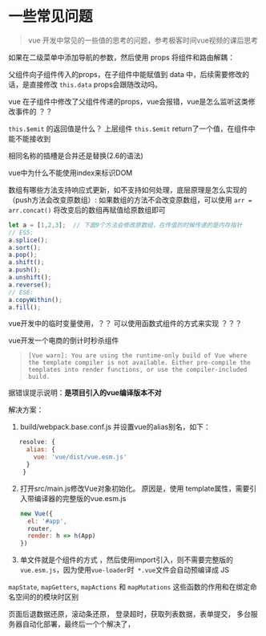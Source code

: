 # 一些常见问题
> vue 开发中常见的一些值的思考的问题，参考极客时间vue视频的课后思考

如果在二级菜单中添加导航的参数，然后使用 props 将组件和路由解耦：

父组件向子组件传入的props，在子组件中能赋值到 data 中，后续需要修改的话，是直接修改 `this.data` props会跟随改动吗。


vue 在子组件中修改了父组件传递的props，vue会报错，vue是怎么监听这类修改事件的 ？？

`this.$emit` 的返回值是什么？ 上层组件 `this.$emit` return了一个值，在组件中能不能接收到

相同名称的插槽是合并还是替换(2.6的语法)

vue中为什么不能使用index来标识DOM

数组有哪些方法支持响应式更新，如不支持如何处理，底层原理是怎么实现的（push方法会改变原数组）: 如果数组的方法不会改变原数组，可以使用 `arr = arr.concat()` 将改变后的数组再赋值给原数组即可

```js
let a = [1,2,3];  // 下面9个方法会修改原数组，在传值的时候传递的是内存指针
// ES5:
a.splice();
a.sort();
a.pop();
a.shift();
a.push();
a.unshift();
a.reverse();
// ES6:
a.copyWithin();
a.fill();
```



vue开发中的临时变量使用，？？ 可以使用函数式组件的方式来实现 ？？？

vue开发一个电商的倒计时秒杀组件

> ```
> [Vue warn]: You are using the runtime-only build of Vue where the template compiler is not available. Either pre-compile the templates into render functions, or use the compiler-included build.
> ```

据错误提示说明：**是项目引入的vue编译版本不对**

解决方案：

1. build/webpack.base.conf.js 并设置vue的alias别名，如下：

```js
   resolve: {
     alias: {
       vue: 'vue/dist/vue.esm.js'
     }
    }
```

2. 打开src/main.js修改Vue对象初始化。 原因是，使用 template属性，需要引入带编译器的完整版的vue.esm.js

   ```js
   new Vue({
     el: '#app',
     router,
     render: h => h(App)
   })
   ```


3. 单文件就是个组件的方式 ，然后使用import引入，则不需要完整版的`vue.esm.js`，因为使用`vue-loader`时` *.vue`文件会自动预编译成 JS



`mapState`, `mapGetters`, `mapActions` 和 `mapMutations` 这些函数的作用和在绑定命名空间的的模块时区别


页面后退数据还原，滚动条还原，
登录超时，获取列表数据，表单提交，
多台服务器自动化部署，最终后一个个解决了，